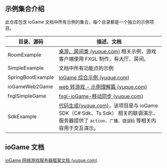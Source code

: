 ## 示例集合介绍

此仓库包含 ioGame 文档中所有示例的集合，每个目录都是一个独立的示例项目。

| **目录、源码**    | **描述、文档**                                               |
| ----------------- | ------------------------------------------------------------ |
| RoomExample       | [桌游、房间类 (yuque.com)](https://www.yuque.com/iohao/game/vtzbih) 相关示例，游戏客户端使用 FXGL 制作，有大厅、房间。 |
| SimpleExample     | 文档中所有功能点的示例                                       |
| SpringBootExample | [ioGame 综合示例 (yuque.com)](https://www.yuque.com/iohao/game/ruaqza) |
| ioGameWeb2Game    | [web 转游戏 - 示例理解篇 (yuque.com)](https://www.yuque.com/iohao/game/gpzmc8vadn4vl70z) |
| fxglSimpleGame    | [fxgl-ioGame-移动同步 (yuque.com)](https://www.yuque.com/iohao/game/bolt) |
| SdkExample        | [代码生成(yuque.com)](https://www.yuque.com/iohao/game/irth38)，该项目是与 ioGame SDK（C# Sdk、Ts Sdk） 相关的联调演示，服务器提供了 `action、广播、错误码` 等相关内容用于交互演示。 |



## ioGame 文档

[ioGame 网络游戏服务器框架文档 (yuque.com)](https://www.yuque.com/iohao/game)


